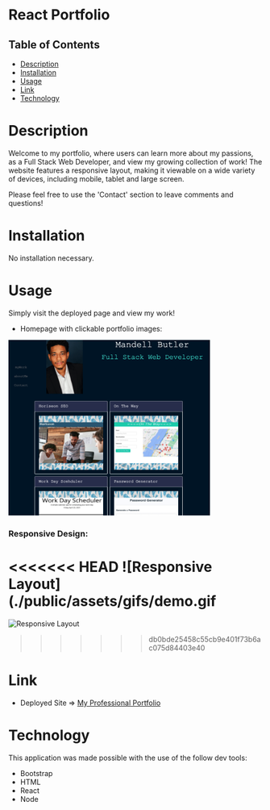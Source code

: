 # React Portfolio

## Table of Contents
- [Description](#description)
- [Installation](#installation)
- [Usage](#usage)
- [Link](#link)
- [Technology](#technology)


# Description
Welcome to my portfolio, where users can learn more about my passions, as a Full Stack Web Developer, and view my growing collection of work! The website features a responsive layout, making it viewable on a wide variety of devices, including mobile, tablet and large screen. 

Please feel free to use the 'Contact' section to leave comments and questions!


# Installation
No installation necessary.




# Usage
Simply visit the deployed page and view my work!


* Homepage with clickable portfolio images:

<img src="./src/assets/images/homepage.png" width="400">






### Responsive Design:

<<<<<<< HEAD
![Responsive Layout](./public/assets/gifs/demo.gif
=======
![Responsive Layout](./public/assets/gifs/demo.gif)
>>>>>>> db0bde25458c55cb9e401f73b6ac075d84403e40





# Link

* Deployed Site => <a href="https://mandellbutler.github.io/ReactPortfolio/">My Professional Portfolio</a>




# Technology
This application was made possible with the use of the follow dev tools:
* Bootstrap
* HTML
* React
* Node

